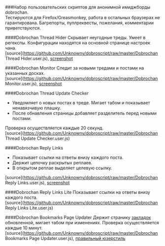 ###Набор пользовательских скриптов для анонимной имиджборды dobrochan.  
Тестируются для Firefox/Greasmonkey, работа в остальных браузерах не гарантирована. Багрепорты, пуллреквесты, пожелания, комментарии приветствуются.

####Dobrochan Thread Hider
Скрывает неугодные треды. Умеет в регекспы. Конфигурации находятся на основной странице настроек чана.  
[source](https://github.com/Unknowny/dobroscript/raw/master/Dobrochan Thread Hider.user.js), [screenshot](http://i.imgur.com/ATmYgF2.png)

####Dobrochan Monitor
Следит за новыми тредами и постами на указанных досках.  
[source](https://github.com/Unknowny/dobroscript/raw/master/Dobrochan Monitor.user.js), [screenshot](http://i.imgur.com/33HVO68.png)

####Dobrochan Thread Update Checker
- Уведомляет о новых постах в треде. Мигает табом и показывает ненавязчивую плашку.
- После обнавления страницы добавляет разделитель перед новыми постами.

Проверка осуществляется каждые 20 секунд.  
[source](https://github.com/Unknowny/dobroscript/raw/master/Dobrochan Thread Update Checker.user.js)

####Dobrochan Reply Links
- Показывает ссылки на ответы внизу каждого поста.
- Держит цепочку раскрытых реплаев.
- В открытом реплае выделяет целевую ссылку.

[source](https://github.com/Unknowny/dobroscript/raw/master/Dobrochan Reply Links.user.js), [screenshot](http://i.imgur.com/mHY33QE.png)

####Dobrochan Reply Links Lite
Показывает ссылки на ответы внизу каждого поста.  
[source](https://github.com/Unknowny/dobroscript/raw/master/Dobrochan Reply Links Lite.user.js)

####Dobrochan Bookmarks Page Updater
Держит странику [закладок](http://dobrochan.com/bookmarks) обновленной, мигает табом при изменениях. Проверка осуществляется каждые 10 минут.  
[source](https://github.com/Unknowny/dobroscript/raw/master/Dobrochan Bookmarks Page Updater.user.js), [правильный юзерстиль](http://userstyles.org/styles/95577/dobrochan-bookmarks-page-minimize)
